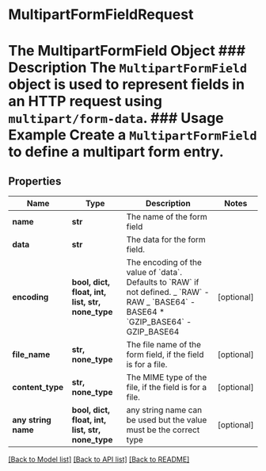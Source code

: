 # MultipartFormFieldRequest

# The MultipartFormField Object ### Description The `MultipartFormField` object is used to represent fields in an HTTP request using `multipart/form-data`. ### Usage Example Create a `MultipartFormField` to define a multipart form entry.

## Properties

| Name                | Type                                             | Description                                                                                                                                                                               | Notes      |
| ------------------- | ------------------------------------------------ | ----------------------------------------------------------------------------------------------------------------------------------------------------------------------------------------- | ---------- |
| **name**            | **str**                                          | The name of the form field                                                                                                                                                                |
| **data**            | **str**                                          | The data for the form field.                                                                                                                                                              |
| **encoding**        | **bool, dict, float, int, list, str, none_type** | The encoding of the value of &#x60;data&#x60;. Defaults to &#x60;RAW&#x60; if not defined. _ &#x60;RAW&#x60; - RAW _ &#x60;BASE64&#x60; - BASE64 \* &#x60;GZIP_BASE64&#x60; - GZIP_BASE64 | [optional] |
| **file_name**       | **str, none_type**                               | The file name of the form field, if the field is for a file.                                                                                                                              | [optional] |
| **content_type**    | **str, none_type**                               | The MIME type of the file, if the field is for a file.                                                                                                                                    | [optional] |
| **any string name** | **bool, dict, float, int, list, str, none_type** | any string name can be used but the value must be the correct type                                                                                                                        | [optional] |

[[Back to Model list]](../README.md#documentation-for-models) [[Back to API list]](../README.md#documentation-for-api-endpoints) [[Back to README]](../README.md)
